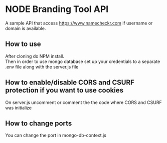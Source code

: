 # NODE Branding Tool API
A sample API that access https://www.namecheckr.com if username or domain is available.

## How to use
After cloning do NPM install. <br>
Then in order to use mongo database set up your credentials to a separate .env file along with the server.js file

## How to enable/disable CORS and CSURF protection if you want to use cookies
On server.js uncomment or comment the the code where CORS and CSURF was initialize

## How to change ports
You can change the port in mongo-db-context.js
